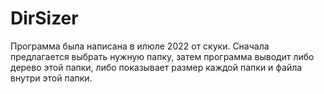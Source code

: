 # DirSizer
Программа была написана в илюле 2022 от скуки. 
Сначала предлагается выбрать нужную папку, затем программа выводит либо дерево этой папки, либо показывает размер каждой папки и файла внутри этой папки.
